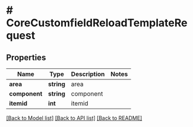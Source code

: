 # # CoreCustomfieldReloadTemplateRequest

## Properties

Name | Type | Description | Notes
------------ | ------------- | ------------- | -------------
**area** | **string** | area |
**component** | **string** | component |
**itemid** | **int** | itemid |

[[Back to Model list]](../../README.md#models) [[Back to API list]](../../README.md#endpoints) [[Back to README]](../../README.md)
